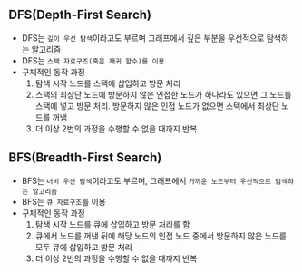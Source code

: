## DFS(Depth-First Search)
- DFS는 `깊이 우선 탐색`이라고도 부르며 그래프에서 깊은 부분을 우선적으로 탐색하는 알고리즘
- DFS는 `스택 자료구조(혹은 재귀 함수)를 이용`
- 구체적인 동작 과정
    1. 탐색 시작 노드를 스택에 삽입하고 방문 처리
    2. 스택의 최상단 노드에 방문하지 않은 인접한 노드가 하나라도 있으면 그 노드를 스택에 넣고 방문 처리. 방문하지 않은 인접 노드가 없으면 스택에서 최상단 노드를 꺼냄
    3. 더 이상 2번의 과정을 수행할 수 없을 때까지 반복

## BFS(Breadth-First Search)
- BFS는 `너비 우선 탐색`이라고도 부르며, 그래프에서 `가까운 노드부터 우선적으로 탐색하는 알고리즘`
- BFS는 `큐 자료구조`를 이용
- 구체적인 동작 과정
    1. 탐색 시작 노드를 큐에 삽입하고 방문 처리를 함
    2. 큐에서 노드를 꺼낸 뒤에 해당 노드의 인접 노드 중에서 방문하지 않은 노드를 모두 큐에 삽입하고 방문 처리
    3. 더 이상 2번의 과정을 수행할 수 없을 때까지 반복